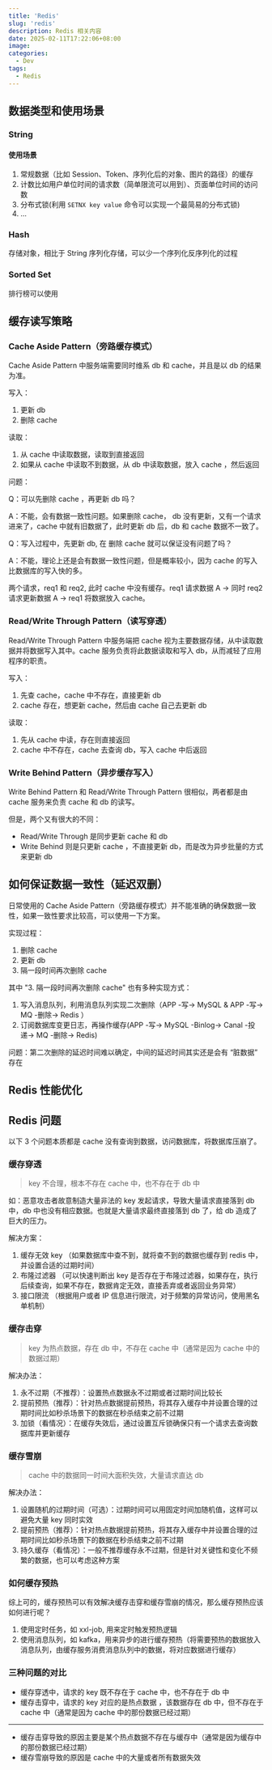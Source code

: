 ```yaml
---
title: 'Redis'
slug: 'redis'
description: Redis 相关内容
date: 2025-02-11T17:22:06+08:00
image:
categories:
  - Dev
tags:
  - Redis
---
```


<!--more-->

## 数据类型和使用场景

### String

#### 使用场景

1. 常规数据（比如 Session、Token、序列化后的对象、图片的路径）的缓存
2. 计数比如用户单位时间的请求数（简单限流可以用到）、页面单位时间的访问数
3. 分布式锁(利用 `SETNX key value` 命令可以实现一个最简易的分布式锁)
4. ...

### Hash

存储对象，相比于 String 序列化存储，可以少一个序列化反序列化的过程

### Sorted Set

排行榜可以使用

## 缓存读写策略

### Cache Aside Pattern（旁路缓存模式）

Cache Aside Pattern 中服务端需要同时维系 db 和 cache，并且是以 db 的结果为准。

写入：

1. 更新 db
2. 删除 cache

读取：

1. 从 cache 中读取数据，读取到直接返回
2. 如果从 cache 中读取不到数据，从 db 中读取数据，放入 cache ，然后返回

问题：

Q：可以先删除 cache ，再更新 db 吗？

A：不能，会有数据一致性问题。如果删除 cache， db 没有更新，又有一个请求进来了，cache 中就有旧数据了，此时更新 db 后，db 和 cache 数据不一致了。

Q：写入过程中，先更新 db, 在 删除 cache 就可以保证没有问题了吗？

A：不能，理论上还是会有数据一致性问题，但是概率较小，因为 cache 的写入比数据库的写入快的多。

两个请求，req1 和 req2, 此时 cache 中没有缓存。req1 请求数据 A -> 同时 req2 请求更新数据 A -> req1 将数据放入 cache。

### Read/Write Through Pattern（读写穿透）

Read/Write Through Pattern 中服务端把 cache 视为主要数据存储，从中读取数据并将数据写入其中。cache 服务负责将此数据读取和写入 db，从而减轻了应用程序的职责。

写入：

1. 先查 cache，cache 中不存在，直接更新 db
2. cache 存在，想更新 cache，然后由 cache 自己去更新 db

读取：

1. 先从 cache 中读，存在则直接返回
2. cache 中不存在，cache 去查询 db，写入 cache 中后返回

### Write Behind Pattern（异步缓存写入）

Write Behind Pattern 和 Read/Write Through Pattern 很相似，两者都是由 cache 服务来负责 cache 和 db 的读写。

但是，两个又有很大的不同：

- Read/Write Through 是同步更新 cache 和 db
- Write Behind 则是只更新 cache ，不直接更新 db，而是改为异步批量的方式来更新 db

## 如何保证数据一致性（延迟双删）

日常使用的 Cache Aside Pattern（旁路缓存模式）并不能准确的确保数据一致性，如果一致性要求比较高，可以使用一下方案。

实现过程：

1. 删除 cache
2. 更新 db
3. 隔一段时间再次删除 cache

其中 "3. 隔一段时间再次删除 cache" 也有多种实现方式：

1. 写入消息队列，利用消息队列实现二次删除（APP -写-> MySQL & APP -写-> MQ -删除-> Redis ）
2. 订阅数据库变更日志，再操作缓存(APP -写-> MySQL -Binlog-> Canal -投递-> MQ -删除-> Redis)

问题：第二次删除的延迟时间难以确定，中间的延迟时间其实还是会有 “脏数据” 存在

## Redis 性能优化

## Redis 问题

以下 3 个问题本质都是 cache 没有查询到数据，访问数据库，将数据库压崩了。

### 缓存穿透

> key 不合理，根本不存在 cache 中，也不存在于 db 中

如：恶意攻击者故意制造大量非法的 key 发起请求，导致大量请求直接落到 db 中，db 中也没有相应数据。也就是大量请求最终直接落到 db 了，给 db 造成了巨大的压力。

解决方案：

1. 缓存无效 key （如果数据库中查不到，就将查不到的数据也缓存到 redis 中，并设置合适的过期时间）
2. 布隆过滤器 （可以快速判断出 key 是否存在于布隆过滤器，如果存在，执行后续查询，如果不存在，数据肯定无效，直接丢弃或者返回业务异常）
3. 接口限流 （根据用户或者 IP 信息进行限流，对于频繁的异常访问，使用黑名单机制）

### 缓存击穿

> key 为热点数据，存在 db 中，不存在 cache 中（通常是因为 cache 中的数据过期）

解决办法：

1. 永不过期（不推荐）：设置热点数据永不过期或者过期时间比较长
2. 提前预热（推荐）：针对热点数据提前预热，将其存入缓存中并设置合理的过期时间比如秒杀场景下的数据在秒杀结束之前不过期
3. 加锁（看情况）：在缓存失效后，通过设置互斥锁确保只有一个请求去查询数据库并更新缓存

### 缓存雪崩

> cache 中的数据同一时间大面积失效，大量请求直达 db

解决办法：

1. 设置随机的过期时间（可选）：过期时间可以用固定时间加随机值，这样可以避免大量 key 同时实效
2. 提前预热（推荐）：针对热点数据提前预热，将其存入缓存中并设置合理的过期时间比如秒杀场景下的数据在秒杀结束之前不过期
3. 持久缓存（看情况）：一般不推荐缓存永不过期，但是针对关键性和变化不频繁的数据，也可以考虑这种方案

### 如何缓存预热

综上可的，缓存预热可以有效解决缓存击穿和缓存雪崩的情况，那么缓存预热应该如何进行呢？

1. 使用定时任务，如 xxl-job, 用来定时触发预热逻辑
2. 使用消息队列，如 kafka，用来异步的进行缓存预热（将需要预热的数据放入消息队列，由缓存服务消费消息队列中的数据，将对应数据进行缓存）

### 三种问题的对比

- 缓存穿透中，请求的 key 既不存在于 cache 中，也不存在于 db 中
- 缓存击穿中，请求的 key 对应的是热点数据 ，该数据存在 db 中，但不存在于 cache 中（通常是因为 cache 中的那份数据已经过期）

---

- 缓存击穿导致的原因主要是某个热点数据不存在与缓存中（通常是因为缓存中的那份数据已经过期）
- 缓存雪崩导致的原因是 cache 中的大量或者所有数据失效
